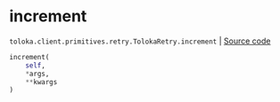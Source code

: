# increment
`toloka.client.primitives.retry.TolokaRetry.increment` | [Source code](https://github.com/Toloka/toloka-kit/blob/v1.2.1/src/client/primitives/retry.py#L89)

```python
increment(
    self,
    *args,
    **kwargs
)
```

